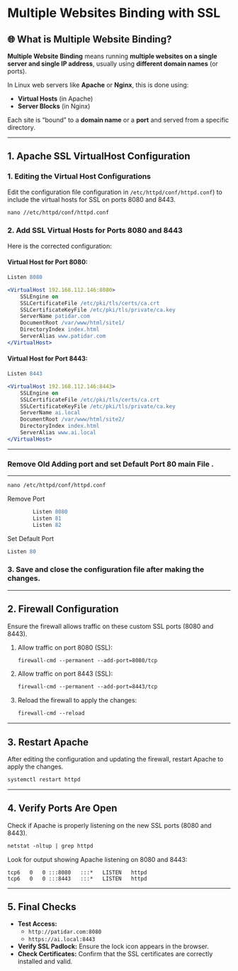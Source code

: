 # Multiple Websites Binding  with SSL

## 🌐 What is **Multiple Website Binding**?

**Multiple Website Binding** means running **multiple websites on a single server and single IP address**, usually using **different domain names** (or ports).

In Linux web servers like **Apache** or **Nginx**, this is done using:

- **Virtual Hosts** (in Apache)
- **Server Blocks** (in Nginx)

Each site is “bound” to a **domain name** or a **port** and served from a specific directory.

---
## 1. Apache SSL VirtualHost Configuration

### 1. Editing the Virtual Host Configurations
Edit the configuration file configuration in `/etc/httpd/conf/httpd.conf`) to include the virtual hosts for SSL on ports 8080 and 8443.

```apache
nano //etc/httpd/conf/httpd.conf
```

### 2. Add SSL Virtual Hosts for Ports 8080 and 8443
Here is the corrected configuration:

#### Virtual Host for Port 8080:
```apache
Listen 8080

<VirtualHost 192.168.112.146:8080>
    SSLEngine on
    SSLCertificateFile /etc/pki/tls/certs/ca.crt
    SSLCertificateKeyFile /etc/pki/tls/private/ca.key
    ServerName patidar.com
    DocumentRoot /var/www/html/site1/
    DirectoryIndex index.html
    ServerAlias www.patidar.com
</VirtualHost>
```

#### Virtual Host for Port 8443:
```apache
Listen 8443

<VirtualHost 192.168.112.146:8443>
    SSLEngine on
    SSLCertificateFile /etc/pki/tls/certs/ca.crt
    SSLCertificateKeyFile /etc/pki/tls/private/ca.key
    ServerName ai.local
    DocumentRoot /var/www/html/site2/
    DirectoryIndex index.html
    ServerAlias www.ai.local
</VirtualHost>
```
---
### Remove Old Adding port and set Default Port 80 main File .
---
```apache
nano /etc/httpd/conf/httpd.conf
```
Remove Port
```apache
        Listen 8080
        Listen 81
        Listen 82
```
Set Default Port

```apache
Listen 80
```
### 3. Save and close the configuration file after making the changes.

---

## 2. Firewall Configuration
Ensure the firewall allows traffic on these custom SSL ports (8080 and 8443).

1. Allow traffic on port 8080 (SSL):
   ```apache
   firewall-cmd --permanent --add-port=8080/tcp
   ```
2. Allow traffic on port 8443 (SSL):
   ```apache
   firewall-cmd --permanent --add-port=8443/tcp
   ```
3. Reload the firewall to apply the changes:
   ```apache
   firewall-cmd --reload
   ```

---

## 3. Restart Apache
After editing the configuration and updating the firewall, restart Apache to apply the changes.

```apache
systemctl restart httpd
```

---

## 4. Verify Ports Are Open
Check if Apache is properly listening on the new SSL ports (8080 and 8443).

```apache
netstat -nltup | grep httpd
```

Look for output showing Apache listening on 8080 and 8443:
```
tcp6   0   0 :::8080   :::*   LISTEN   httpd
tcp6   0   0 :::8443   :::*   LISTEN   httpd
```

---

## 5. Final Checks

- **Test Access:**
  - `http://patidar.com:8080`
  - `https://ai.local:8443`
- **Verify SSL Padlock:** Ensure the lock icon appears in the browser.
- **Check Certificates:** Confirm that the SSL certificates are correctly installed and valid.

